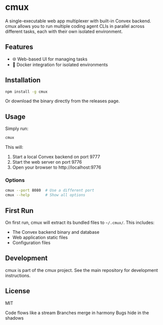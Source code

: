 # cmux

A single-executable web app multiplexer with built-in Convex backend. cmux allows you to run multiple coding agent CLIs in parallel across different tasks, each with their own isolated environment.

## Features

- 🌐 Web-based UI for managing tasks
- 🐳 Docker integration for isolated environments

## Installation

```bash
npm install -g cmux
```

Or download the binary directly from the releases page.

## Usage

Simply run:

```bash
cmux
```

This will:

1. Start a local Convex backend on port 9777
2. Start the web server on port 9776
3. Open your browser to http://localhost:9776

### Options

```bash
cmux --port 8080  # Use a different port
cmux --help       # Show all options
```

## First Run

On first run, cmux will extract its bundled files to `~/.cmux/`. This includes:

- The Convex backend binary and database
- Web application static files
- Configuration files

## Development

cmux is part of the cmux project. See the main repository for development instructions.

## License

MIT

Code flows like a stream
Branches merge in harmony
Bugs hide in the shadows
